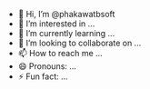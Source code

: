- 👋 Hi, I’m @phakawatbsoft
- 👀 I’m interested in ...
- 🌱 I’m currently learning ...
- 💞️ I’m looking to collaborate on ...
- 📫 How to reach me ...
- 😄 Pronouns: ...
- ⚡ Fun fact: ...

<!---
phakawatbsoft/phakawatbsoft is a ✨ special ✨ repository because its `README.md` (this file) appears on your GitHub profile.
You can click the Preview link to take a look at your changes.
--->
